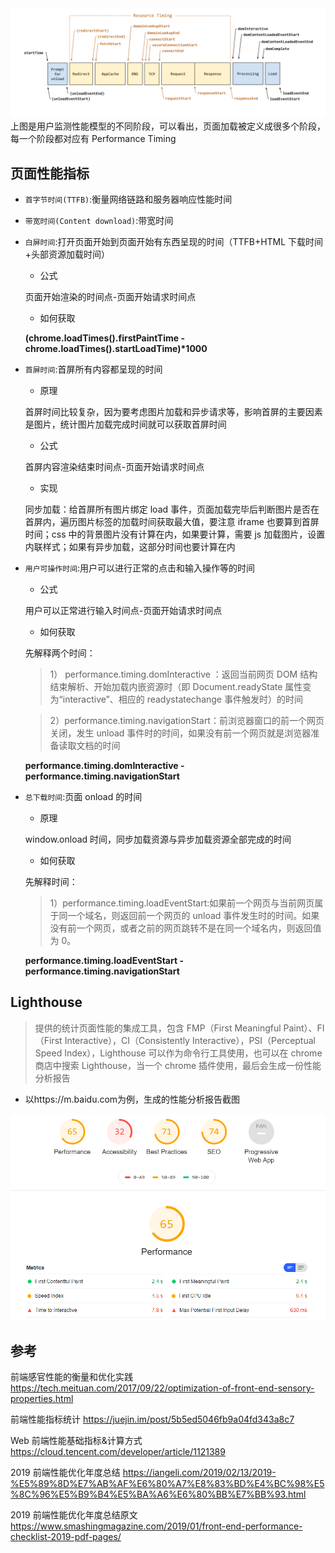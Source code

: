 <img src="https://github.com/dirkhe1051931999/hjBlog/blob/master/blog-web-optimize/screenshot/09.png" style="text-align:center">
上图是用户监测性能模型的不同阶段，可以看出，页面加载被定义成很多个阶段，每一个阶段都对应有 Performance Timing

## 页面性能指标

- `首字节时间(TTFB)`:衡量网络链路和服务器响应性能时间

- `带宽时间(Content download)`:带宽时间
- `白屏时间`:打开页面开始到页面开始有东西呈现的时间（TTFB+HTML 下载时间+头部资源加载时间）

  - 公式

  页面开始渲染的时间点-页面开始请求时间点

  - 如何获取

  **(chrome.loadTimes().firstPaintTime - chrome.loadTimes().startLoadTime)\*1000**

- `首屏时间`:首屏所有内容都呈现的时间

  - 原理

  首屏时间比较复杂，因为要考虑图片加载和异步请求等，影响首屏的主要因素是图片，统计图片加载完成时间就可以获取首屏时间

  - 公式

  首屏内容渲染结束时间点-页面开始请求时间点

  - 实现

  同步加载：给首屏所有图片绑定 load 事件，页面加载完毕后判断图片是否在首屏内，遍历图片标签的加载时间获取最大值，要注意 iframe 也要算到首屏时间；css 中的背景图片没有计算在内，如果要计算，需要 js 加载图片，设置内联样式；如果有异步加载，这部分时间也要计算在内

- `用户可操作时间`:用户可以进行正常的点击和输入操作等的时间

  - 公式

  用户可以正常进行输入时间点-页面开始请求时间点

  - 如何获取

  先解释两个时间：

  > 1） performance.timing.domInteractive ：返回当前网页 DOM 结构结束解析、开始加载内嵌资源时（即 Document.readyState 属性变为“interactive”、相应的 readystatechange 事件触发时）的时间

  > 2）performance.timing.navigationStart：前浏览器窗口的前一个网页关闭，发生 unload 事件时的时间，如果没有前一个网页就是浏览器准备读取文档的时间

  **performance.timing.domInteractive - performance.timing.navigationStart**

- `总下载时间`:页面 onload 的时间

  - 原理

  window.onload 时间，同步加载资源与异步加载资源全部完成的时间

  - 如何获取

  先解释时间：

  > 1）performance.timing.loadEventStart:如果前一个网页与当前网页属于同一个域名，则返回前一个网页的 unload 事件发生时的时间。如果没有前一个网页，或者之前的网页跳转不是在同一个域名内，则返回值为 0。

  **performance.timing.loadEventStart - performance.timing.navigationStart**

## Lighthouse

> 提供的统计页面性能的集成工具，包含 FMP（First Meaningful Paint）、FI（First Interactive），CI（Consistently Interactive），PSI（Perceptual Speed Index），Lighthouse 可以作为命令行工具使用，也可以在 chrome 商店中搜索 Lighthouse，当一个 chrome 插件使用，最后会生成一份性能分析报告

- 以https://m.baidu.com为例，生成的性能分析报告截图

<img src="https://github.com/dirkhe1051931999/hjBlog/blob/master/blog-web-optimize/screenshot/08.png" style="text-align:center">

## 参考

前端感官性能的衡量和优化实践 https://tech.meituan.com/2017/09/22/optimization-of-front-end-sensory-properties.html

前端性能指标统计 https://juejin.im/post/5b5ed5046fb9a04fd343a8c7

Web 前端性能基础指标&计算方式 https://cloud.tencent.com/developer/article/1121389

2019 前端性能优化年度总结 https://iangeli.com/2019/02/13/2019-%E5%89%8D%E7%AB%AF%E6%80%A7%E8%83%BD%E4%BC%98%E5%8C%96%E5%B9%B4%E5%BA%A6%E6%80%BB%E7%BB%93.html

2019 前端性能优化年度总结原文 https://www.smashingmagazine.com/2019/01/front-end-performance-checklist-2019-pdf-pages/
